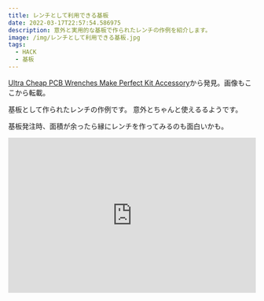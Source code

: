 ```yaml
---
title: レンチとして利用できる基板
date: 2022-03-17T22:57:54.586975
description: 意外と実用的な基板で作られたレンチの作例を紹介します。
image: /img/レンチとして利用できる基板.jpg
tags:
  - HACK
  - 基板
---
```

[Ultra Cheap PCB Wrenches Make Perfect Kit Accessory](https://hackaday.com/2022/01/18/ultra-cheap-pcb-wrenches-make-perfect-kit-accessory/)から発見。画像もここから転載。

基板として作られたレンチの作例です。
意外とちゃんと使えるるようです。

基板発注時、面積が余ったら縁にレンチを作ってみるのも面白いかも。

<iframe width="100%" height="315" src="https://www.youtube.com/embed/X2ZebSj626w" title="YouTube video player" frameborder="0" allow="accelerometer; autoplay; clipboard-write; encrypted-media; gyroscope; picture-in-picture" allowfullscreen></iframe>

